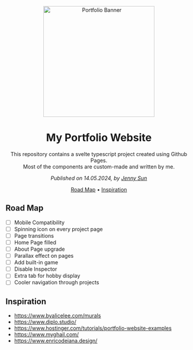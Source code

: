 <div align="center">

  <a href="https://xmissj.github.io/portfolio/" target="_blank">
    <img alt="Portfolio Banner" height="300" src="https://xmissj.github.io/portfolio/images/banner.jpg"/>
  </a>
</div>

<h1 align="center">My Portfolio Website</h1>

<p align="center">This repository contains a svelte typescript project created using Github Pages. <br/> Most of the components are custom-made and written by me.</p>

<p align="center"><i>Published on 14.05.2024, by   <a href="https://github.com/xMISSJ" target="_blank">Jenny Sun</a></i></p>

<p align="center">
  <a href="#road-map">Road Map</a> •
  <a href="#inspiration">Inspiration</a>
</p>

<h2 id="road-map">
Road Map
</h2>

- [ ] Mobile Compatibility
- [ ] Spinning icon on every project page
- [ ] Page transitions
- [ ] Home Page filled
- [ ] About Page upgrade
- [ ] Parallax effect on pages
- [ ] Add built-in game
- [ ] Disable Inspector
- [ ] Extra tab for hobby display
- [ ] Cooler navigation through projects

<h2 id="inspiration"> 
 Inspiration
 </h2>

 - https://www.byalicelee.com/murals
 - https://www.diplo.studio/
 - https://www.hostinger.com/tutorials/portfolio-website-examples
 - https://www.myghail.com/
 - https://www.enricodeiana.design/ 
